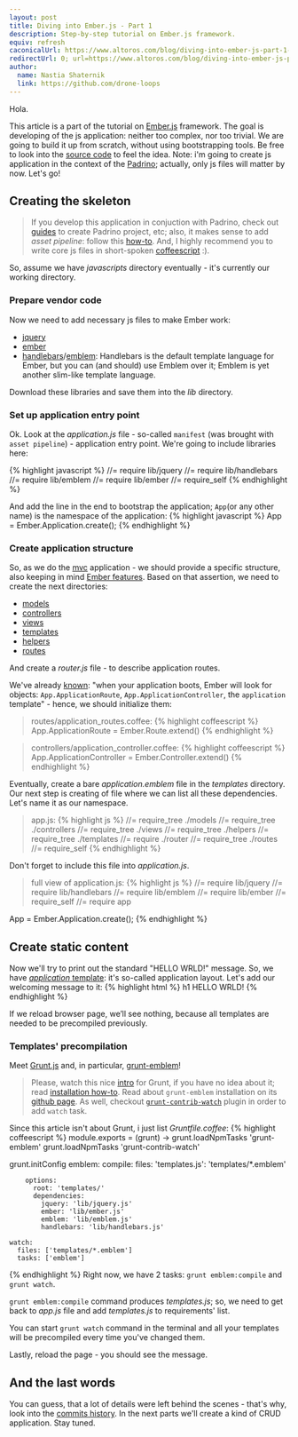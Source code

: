```yaml
---
layout: post
title: Diving into Ember.js - Part 1
description: Step-by-step tutorial on Ember.js framework.
equiv: refresh
caconicalUrl: https://www.altoros.com/blog/diving-into-ember-js-part-1-2/
redirectUrl: 0; url=https://www.altoros.com/blog/diving-into-ember-js-part-1-2/
author:
  name: Nastia Shaternik
  link: https://github.com/drone-loops
---
```

Hola.

This article is a part of the tutorial on [Ember.js](http://emberjs.com/) framework. The goal is developing of the js application: neither too complex, nor too trivial. We are going to build it up from scratch, without using bootstrapping tools. Be free to look into the [source code](https://github.com/drone-loops/padrino-assets-pipeline.git) to feel the idea. Note: i'm going to create js application in the context of the [Padrino](http://www.padrinorb.com/); actually, only js files will matter by now. Let's go!

<!-- full start -->
## Creating the skeleton

> If you develop this application in conjuction with Padrino, check out
> [guides](http://www.padrinorb.com/guides) to create Padrino project,
> etc; also, it makes sense to add *asset pipeline*: follow this
> [how-to](http://tedkulp.com/post/42835233934/padrino-and-the-asset-pipeline).
> And, I highly recommend you to write core js files in short-spoken
> [coffeescript](http://coffeescript.org/) :).

So, assume we have *javascripts* directory eventually - it's currently our working directory.

### Prepare vendor code
Now we need to add necessary js files to make Ember work:

* [jquery](http://jquery.com/download/)
* [ember](http://emberjs.com/)
* [handlebars](http://handlebarsjs.com/)/[emblem](http://emblemjs.com/):
Handlebars is the default template language for Ember, but you can (and should) use Emblem over it; Emblem is yet another slim-like template language.

Download these libraries and save them into the *lib* directory.

### Set up application entry point
Ok. Look at the *application.js* file - so-called `manifest` (was brought with `asset pipeline`) - application entry point. We're going to include libraries here:

{% highlight javascript %}
//= require lib/jquery
//= require lib/handlebars
//= require lib/emblem
//= require lib/ember
//= require_self
{% endhighlight %}

And add the line in the end to bootstrap the application; `App`(or any other name) is the namespace of the application:
{% highlight javascript %}
App = Ember.Application.create();
{% endhighlight %}

### Create application structure
So, as we do the [mvc](http://en.wikipedia.org/wiki/Model%E2%80%93view%E2%80%93controller) application - we should provide a specific structure, also keeping in mind [Ember features](http://emberjs.com/guides/concepts/core-concepts/).
Based on that assertion, we need to create the next directories:

* [models](http://emberjs.com/guides/models)
* [controllers](http://emberjs.com/guides/controllers)
* [views](http://emberjs.com/guides/views)
* [templates](http://emberjs.com/guides/templates/handlebars-basics)
* [helpers](http://emberjs.com/guides/templates/rendering-with-helpers)
* [routes](http://emberjs.com/guides/routing)

And create a *router.js* file - to describe application routes.

We've already [known](http://emberjs.com/guides/concepts/naming-conventions/): "when your application boots, Ember will look for objects: `App.ApplicationRoute`, `App.ApplicationController`, the `application` template" - hence, we should initialize them:

> routes/application_routes.coffee:
{% highlight coffeescript %}
App.ApplicationRoute = Ember.Route.extend()
{% endhighlight %}

> controllers/application_controller.coffee:
{% highlight coffeescript %}
App.ApplicationController = Ember.Controller.extend()
{% endhighlight %}

Eventually, create a bare *application.emblem* file in the *templates* directory.
Our next step is creating of file where we can list all these dependencies.
Let's name it as our namespace.
> app.js:
{% highlight js %}
//= require_tree ./models
//= require_tree ./controllers
//= require_tree ./views
//= require_tree ./helpers
//= require_tree ./templates
//= require ./router
//= require_tree ./routes
//= require_self
{% endhighlight %}

Don't forget to include this file into *application.js*.

> full view of application.js:
{% highlight js %}
//= require lib/jquery
//= require lib/handlebars
//= require lib/emblem
//= require lib/ember
//= require_self
//= require app

App = Ember.Application.create();
{% endhighlight %}

## Create static content
Now we'll try to print out the standard "HELLO WRLD!" message. So, we have [*application* template](http://emberjs.com/guides/application/the-application-template/): it's so-called application layout. Let's add our welcoming message to it:
{% highlight html %}
h1 HELLO WRLD!
{% endhighlight %}

If we reload browser page, we’ll see nothing, because all templates are needed to be precompiled previously.

### Templates' precompilation

Meet [Grunt.js](http://gruntjs.com/) and, in particular, [grunt-emblem](https://github.com/wordofchristian/grunt-emblem)!
> Please, watch this nice [intro](http://www.youtube.com/watch?v=q3Sqljpr-Vc)
> for Grunt, if you have no idea about it; read [installation how-to](http://gruntjs.com/getting-started).
> Read about `grunt-emblem` installation on its [github page](https://github.com/wordofchristian/grunt-emblem).
> As well, checkout [`grunt-contrib-watch`](https://github.com/gruntjs/grunt-contrib-watch) plugin in order to add `watch`
> task.

Since this article isn't about Grunt, i just list *Gruntfile.coffee*:
{% highlight coffeescript %}
module.exports = (grunt) ->
  grunt.loadNpmTasks 'grunt-emblem'
  grunt.loadNpmTasks 'grunt-contrib-watch'

  grunt.initConfig
    emblem:
      compile:
        files:
          'templates.js': 'templates/*.emblem'

        options:
          root: 'templates/'
          dependencies:
            jquery: 'lib/jquery.js'
            ember: 'lib/ember.js'
            emblem: 'lib/emblem.js'
            handlebars: 'lib/handlebars.js'

    watch:
      files: ['templates/*.emblem']
      tasks: ['emblem']
{% endhighlight %}
Right now, we have 2 tasks: `grunt emblem:compile` and `grunt watch`.

`grunt emblem:compile` command produces *templates.js*; so, we need to get back to *app.js* file and add *templates.js* to requirements' list.

You can start `grunt watch` command in the terminal and all your templates will be precompiled every time you've changed them.

Lastly, reload the page - you should see the message.

## And the last words
You can guess, that a lot of details were left behind the scenes - that's why, look into the [commits history](https://github.com/drone-loops/padrino-assets-pipeline/commits/master).
In the next parts we'll create a kind of CRUD application. Stay tuned.
<!-- full end -->

